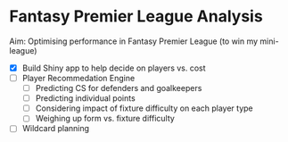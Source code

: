 # Fantasy Premier League Analysis

Aim: Optimising performance in Fantasy Premier League (to win my mini-league)

- [x] Build Shiny app to help decide on players vs. cost
- [ ] Player Recommedation Engine
  - [ ] Predicting CS for defenders and goalkeepers
  - [ ] Predicting individual points
  - [ ] Considering impact of fixture difficulty on each player type
  - [ ] Weighing up form vs. fixture difficulty
- [ ] Wildcard planning
